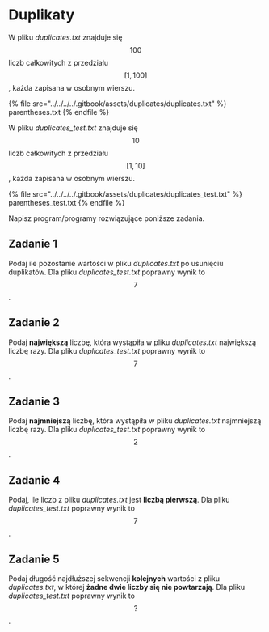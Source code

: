 # Duplikaty

W pliku *duplicates.txt* znajduje się $$100$$ liczb całkowitych z przedziału $$[1,100]$$, każda zapisana w osobnym wierszu.

{% file src="../../../../.gitbook/assets/duplicates/duplicates.txt" %}
parentheses.txt
{% endfile %}

W pliku *duplicates_test.txt* znajduje się $$10$$ liczb całkowitych z przedziału $$[1,10]$$, każda zapisana w osobnym wierszu.

{% file src="../../../../.gitbook/assets/duplicates/duplicates_test.txt" %}
parentheses_test.txt
{% endfile %}

Napisz program/programy rozwiązujące poniższe zadania.

## Zadanie 1

Podaj ile pozostanie wartości w pliku *duplicates.txt* po usunięciu duplikatów. Dla pliku *duplicates_test.txt* poprawny wynik to $$7$$.

## Zadanie 2

Podaj **największą** liczbę, która wystąpiła w pliku *duplicates.txt* największą liczbę razy. Dla pliku *duplicates_test.txt* poprawny wynik to $$7$$.

## Zadanie 3

Podaj **najmniejszą** liczbę, która wystąpiła w pliku *duplicates.txt* najmniejszą liczbę razy. Dla pliku *duplicates_test.txt* poprawny wynik to $$2$$.

## Zadanie 4

Podaj, ile liczb z pliku *duplicates.txt* jest **liczbą pierwszą**. Dla pliku *duplicates_test.txt* poprawny wynik to $$7$$.

## Zadanie 5

Podaj długość najdłuższej sekwencji **kolejnych** wartości z pliku *duplicates.txt*, w której **żadne dwie liczby się nie powtarzają**. Dla pliku *duplicates_test.txt* poprawny wynik to $$?$$.
